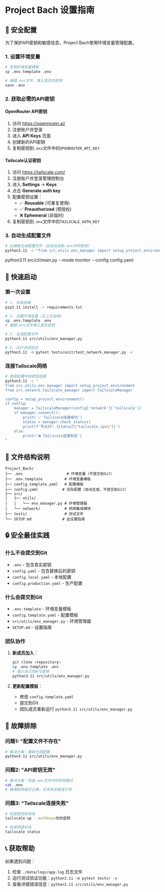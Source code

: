 # Project Bach 设置指南

## 🔐 安全配置

为了保护API密钥和敏感信息，Project Bach使用环境变量管理配置。

### 1. 设置环境变量

```bash
# 复制环境变量模板
cp .env.template .env

# 编辑.env文件，填入真实的密钥
nano .env
```

### 2. 获取必需的API密钥

#### OpenRouter API密钥
1. 访问 https://openrouter.ai/
2. 注册账户并登录
3. 进入 **API Keys** 页面
4. 创建新的API密钥
5. 复制密钥到`.env`文件中的`OPENROUTER_API_KEY`

#### Tailscale认证密钥
1. 访问 https://tailscale.com/
2. 注册账户并登录管理控制台
3. 进入 **Settings** → **Keys**
4. 点击 **Generate auth key**
5. 配置密钥设置：
   - ✅ **Reusable** (可重复使用)
   - ✅ **Preauthorized** (预授权)
   - ❌ **Ephemeral** (非临时)
6. 复制密钥到`.env`文件中的`TAILSCALE_AUTH_KEY`

### 3. 自动生成配置文件

```bash
# 从模板生成配置文件（会自动读取.env中的密钥）
python3.11 -c "from src.utils.env_manager import setup_project_environment; setup_project_environment()"
```

python3.11 src/cli/main.py --mode monitor --config config.yaml

## 🚀 快速启动

### 第一次设置
```bash
# 1. 安装依赖
pip3.11 install -r requirements.txt

# 2. 设置环境变量（见上方说明）
cp .env.template .env
# 编辑.env文件填入真实密钥

# 3. 生成配置文件
python3.11 src/utils/env_manager.py

# 4. 运行测试验证
python3.11 -m pytest tests/unit/test_network_manager.py -v
```

### 连接Tailscale网络
```bash
# 使用配置中的密钥连接
python3.11 -c "
from src.utils.env_manager import setup_project_environment
from src.network.tailscale_manager import TailscaleManager

config = setup_project_environment()
if config:
    manager = TailscaleManager(config['network']['tailscale'])
    if manager.connect():
        print('✅ Tailscale连接成功')
        status = manager.check_status()
        print(f'节点IP: {status[\"tailscale_ips\"]}')
    else:
        print('❌ Tailscale连接失败')
"
```

## 📁 文件结构说明

```
Project_Bach/
├── .env                    # 环境变量（不提交到Git）
├── .env.template          # 环境变量模板
├── config.template.yaml   # 配置模板
├── config.yaml           # 实际配置（自动生成，不提交到Git）
├── src/
│   ├── utils/
│   │   └── env_manager.py # 环境管理器
│   └── network/           # 网络集成模块
├── tests/                 # 测试文件
└── SETUP.md              # 此设置指南
```

## 🔒 安全最佳实践

### 什么不会提交到Git
- `.env` - 包含真实密钥
- `config.yaml` - 包含替换后的密钥
- `config.local.yaml` - 本地配置
- `config.production.yaml` - 生产配置

### 什么会提交到Git
- `.env.template` - 环境变量模板
- `config.template.yaml` - 配置模板
- `src/utils/env_manager.py` - 环境管理器
- `SETUP.md` - 设置指南

### 团队协作
1. **新成员加入**：
   ```bash
   git clone <repository>
   cp .env.template .env
   # 填入自己的API密钥
   python3.11 src/utils/env_manager.py
   ```

2. **更新配置模板**：
   - 修改 `config.template.yaml`
   - 提交到Git
   - 团队成员重新运行 `python3.11 src/utils/env_manager.py`

## 🔧 故障排除

### 问题1: "配置文件不存在"
```bash
# 解决方案：重新生成配置
python3.11 src/utils/env_manager.py
```

### 问题2: "API密钥无效"
```bash
# 解决方案：检查.env文件中的密钥格式
cat .env
# 确保密钥格式正确，无多余空格或引号
```

### 问题3: "Tailscale连接失败"
```bash
# 检查密钥有效性
tailscale up --authkey=你的密钥

# 检查网络状态
tailscale status
```

## 📞 获取帮助

如果遇到问题：
1. 检查 `./data/logs/app.log` 日志文件
2. 运行测试验证功能：`python3.11 -m pytest tests/ -v`
3. 查看详细错误信息：`python3.11 src/utils/env_manager.py`